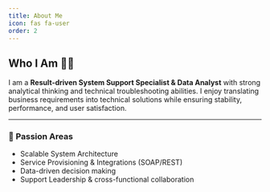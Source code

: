 ```yaml
---
title: About Me
icon: fas fa-user
order: 2
---
```


## Who I Am 👨‍💻

I am a **Result-driven System Support Specialist & Data Analyst** with strong analytical thinking and technical troubleshooting abilities. I enjoy translating business requirements into technical solutions while ensuring stability, performance, and user satisfaction.

---

### 🔹 Passion Areas
- Scalable System Architecture
- Service Provisioning & Integrations (SOAP/REST)
- Data-driven decision making
- Support Leadership & cross-functional collaboration


